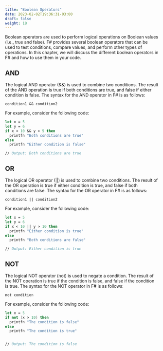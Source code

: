 ```yaml
---
title: "Boolean Operators"
date: 2023-02-02T19:36:31-03:00
draft: false
weight: 18
---
```


Boolean operators are used to perform logical operations on Boolean values (i.e., true and false). F# provides several boolean operators that can be used to test conditions, compare values, and perform other types of operations. In this chapter, we will discuss the different boolean operators in F# and how to use them in your code.

## AND

The logical AND operator (&&) is used to combine two conditions. The result of the AND operation is true if both conditions are true, and false if either condition is false. The syntax for the AND operator in F# is as follows:

```
condition1 && condition2
```

For example, consider the following code:

```fsharp
let x = 5
let y = 6
if x < 10 && y > 5 then
  printfn "Both conditions are true"
else
  printfn "Either condition is false"

// Output: Both conditions are true
```

## OR

The logical OR operator (||) is used to combine two conditions. The result of the OR operation is true if either condition is true, and false if both conditions are false. The syntax for the OR operator in F# is as follows:

```
condition1 || condition2
```

For example, consider the following code:

```fsharp
let x = 5
let y = 6
if x < 10 || y > 10 then
  printfn "Either condition is true"
else
  printfn "Both conditions are false"

// Output: Either condition is true
```

## NOT

The logical NOT operator (not) is used to negate a condition. The result of the NOT operation is true if the condition is false, and false if the condition is true. The syntax for the NOT operator in F# is as follows:

```
not condition
```

For example, consider the following code:

```fsharp
let x = 5
if not (x > 10) then
  printfn "The condition is false"
else
  printfn "The condition is true"


// Output: The condition is false
```
